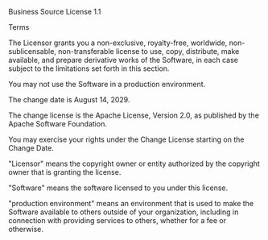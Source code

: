 Business Source License 1.1

Terms

The Licensor grants you a non-exclusive, royalty-free, worldwide, non-sublicensable, non-transferable license to use, copy, distribute, make available, and prepare derivative works of the Software, in each case subject to the limitations set forth in this section.

You may not use the Software in a production environment.

The change date is August 14, 2029.

The change license is the Apache License, Version 2.0, as published by the Apache Software Foundation.

You may exercise your rights under the Change License starting on the Change Date.

"Licensor" means the copyright owner or entity authorized by the copyright owner that is granting the license.

"Software" means the software licensed to you under this license.

"production environment" means an environment that is used to make the Software available to others outside of your organization, including in connection with providing services to others, whether for a fee or otherwise.
